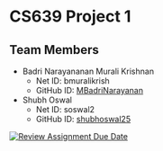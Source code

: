 # CS639 Project 1

## Team Members

- Badri Narayananan Murali Krishnan
    - Net ID: bmuralikrish
    - GitHub ID: [MBadriNarayanan](https://github.com/MBadriNarayanan)
- Shubh Oswal
    - Net ID: soswal2
    - GitHub ID: [shubhoswal25](https://github.com/shubhoswal25)

[![Review Assignment Due Date](https://classroom.github.com/assets/deadline-readme-button-22041afd0340ce965d47ae6ef1cefeee28c7c493a6346c4f15d667ab976d596c.svg)](https://classroom.github.com/a/qtUnXczB)

